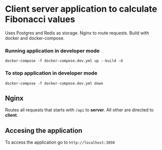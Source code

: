 # Client server application to calculate Fibonacci values
Uses Postgres and Redis as storage. Nginx to route requests. Build with docker and docker-compose.

### Running application in developer mode
`docker-compose -f docker-compose.dev.yml up --build -d`
### To stop application in developer mode
`docker-compose -f docker-compose.dev.yml down`

## Nginx
Routes all requests that starts with `/api` to **server**. All other are directed to **client**.

## Accesing the application
To access the application go to `http://localhost:3050`
